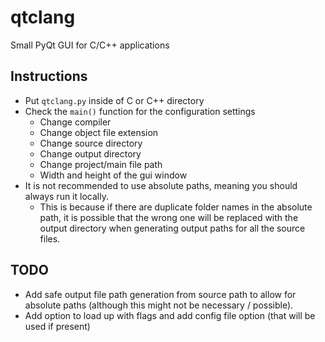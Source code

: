 # qtclang

Small PyQt GUI for C/C++ applications

## Instructions

* Put `qtclang.py` inside of C or C++ directory
* Check the `main()` function for the configuration settings
  * Change compiler
  * Change object file extension
  * Change source directory
  * Change output directory
  * Change project/main file path
  * Width and height of the gui window
* It is not recommended to use absolute paths, meaning you should always run it locally.
  * This is because if there are duplicate folder names in the absolute path, it is possible that the wrong one will be replaced with the output directory when generating output paths for all the source files.

## TODO

* Add safe output file path generation from source path to allow for absolute paths (although this might not be necessary / possible).
* Add option to load up with flags and add config file option (that will be used if present)
